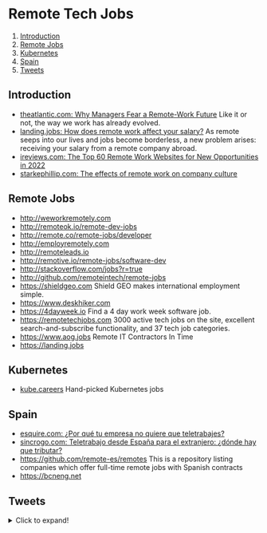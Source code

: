 # Remote Tech Jobs

1. [Introduction](#introduction)
2. [Remote Jobs](#remote-jobs)
3. [Kubernetes](#kubernetes)
4. [Spain](#spain)
5. [Tweets](#tweets)

## Introduction

- [theatlantic.com: Why Managers Fear a Remote-Work Future](https://www.theatlantic.com/ideas/archive/2021/07/work-from-home-benefits/619597/) Like it or not, the way we work has already evolved.
- [landing.jobs: How does remote work affect your salary?](https://landing.jobs/blog/how-does-remote-work-affect-your-salary/) As remote seeps into our lives and jobs become borderless, a new problem arises: receiving your salary from a remote company abroad.
- [ireviews.com: The Top 60 Remote Work Websites for New Opportunities in 2022](https://www.ireviews.com/the-top-60-remote-work-websites-for-new-opportunities-in-2022/)
- [starkephillip.com: The effects of remote work on company culture](https://starkephillip.com/the-effects-of-remote-work-on-company-culture/)

## Remote Jobs

- http://weworkremotely.com
- http://remoteok.io/remote-dev-jobs
- http://remote.co/remote-jobs/developer
- http://employremotely.com
- http://remoteleads.io
- http://remotive.io/remote-jobs/software-dev
- http://stackoverflow.com/jobs?r=true
- http://github.com/remoteintech/remote-jobs
- https://shieldgeo.com Shield GEO makes international employment simple. 
- https://www.deskhiker.com
- https://4dayweek.io Find a 4 day work week software job.
- https://remotetechjobs.com 3000 active tech jobs on the site, excellent search-and-subscribe functionality, and 37 tech job categories.
- https://www.aog.jobs Remote IT Contractors In Time
- https://landing.jobs

## Kubernetes

- [kube.careers](https://kube.careers/) Hand-picked Kubernetes jobs

## Spain

- [esquire.com: ¿Por qué tu empresa no quiere que teletrabajes?](https://www.esquire.com/es/trabajo/a37314227/teletrabajo-volver-oficina/) 
- [sincrogo.com: Teletrabajo desde España para el extranjero: ¿dónde hay que tributar?](https://sincrogo.com/blog/actualidad-fiscal-contable/teletrabajo-desde-espana-para-el-extranjero-donde-hay-que-tributar/)
- https://github.com/remote-es/remotes This is a repository listing companies which offer full-time remote jobs with Spanish contracts
- https://bcneng.net

## Tweets

<details>
  <summary>Click to expand!</summary>

<center>
<blockquote class="twitter-tweet"><p lang="en" dir="ltr">Every company that has told their employees they need to come back into the office is in for a rough surprise. <br><br>PSA: Your entire eng teams are hunting for new remote jobs and not telling you they’ll be leaving soon.</p>&mdash; Randall Kanna (@RandallKanna) <a href="https://twitter.com/RandallKanna/status/1406317668378955776?ref_src=twsrc%5Etfw">June 19, 2021</a></blockquote> <script async src="https://platform.twitter.com/widgets.js" charset="utf-8"></script>

<blockquote class="twitter-tweet"><p lang="en" dir="ltr">I heard there was a dress code <a href="https://t.co/sWdWKxhhLa">pic.twitter.com/sWdWKxhhLa</a></p>&mdash; Molly Struve 🦄 (@molly_struve) <a href="https://twitter.com/molly_struve/status/1440777471259860992?ref_src=twsrc%5Etfw">September 22, 2021</a></blockquote> <script async src="https://platform.twitter.com/widgets.js" charset="utf-8"></script>
</center>
</details>
